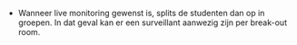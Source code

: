 * Wanneer live monitoring gewenst is, splits de studenten dan op in groepen. In dat geval kan er een surveillant aanwezig zijn per break-out room.